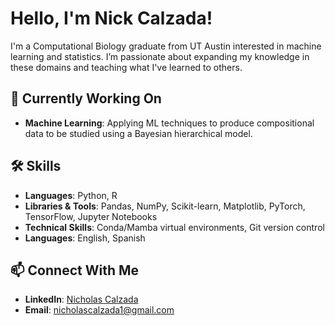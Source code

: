# Hello, I'm Nick Calzada! 

I'm a Computational Biology graduate from UT Austin interested in machine learning and statistics. I’m passionate about expanding my knowledge in these domains and teaching what I've learned to others. 

## 🚀 Currently Working On

- **Machine Learning**: Applying ML techniques to produce compositional data to be studied using a Bayesian hierarchical model. 

## 🛠️ Skills

- **Languages**: Python, R 
- **Libraries & Tools**: Pandas, NumPy, Scikit-learn, Matplotlib, PyTorch, TensorFlow, Jupyter Notebooks
- **Technical Skills**: Conda/Mamba virtual environments, Git version control
- **Languages**: English, Spanish

## 📫 Connect With Me

- **LinkedIn**: [Nicholas Calzada](https://www.linkedin.com/in/nicholas-calzada-6622711ab)
- **Email**: [nicholascalzada1@gmail.com](mailto:nicholascalzada1@gmail.com)
